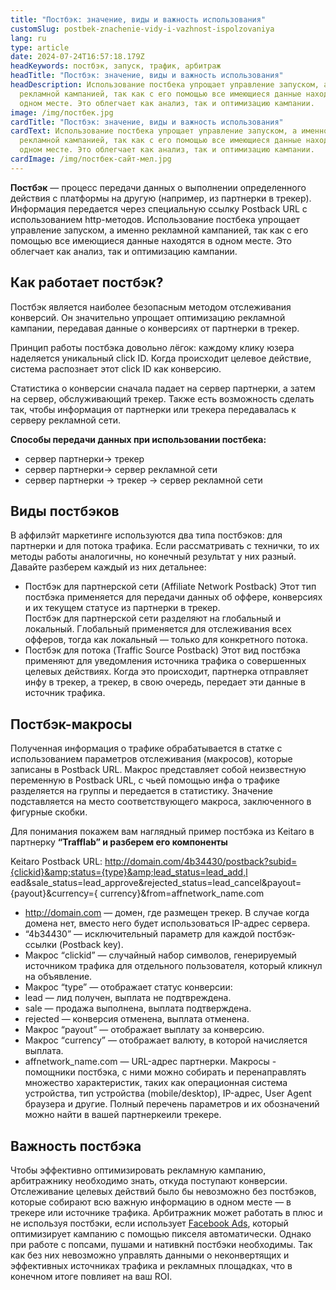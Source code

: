```yaml
---
title: "Постбэк: значение, виды и важность использования"
customSlug: postbek-znachenie-vidy-i-vazhnost-ispolzovaniya
lang: ru
type: article
date: 2024-07-24T16:57:18.179Z
headKeywords: постбэк, запуск, трафик, арбитраж
headTitle: "Постбэк: значение, виды и важность использования"
headDescription: Использование постбека упрощает управление запуском, а именно
  рекламной кампанией, так как с его помощью все имеющиеся данные находятся в
  одном месте. Это облегчает как анализ, так и оптимизацию кампании.
image: /img/постбек.jpg
cardTitle: "Постбэк: значение, виды и важность использования"
cardText: Использование постбека упрощает управление запуском, а именно
  рекламной кампанией, так как с его помощью все имеющиеся данные находятся в
  одном месте. Это облегчает как анализ, так и оптимизацию кампании.
cardImage: /img/постбек-сайт-мел.jpg
---
```

**Постбэк** — процесс передачи данных о выполнении определенного действия с
платформы на другую (например, из партнерки в трекер). Информация передается
через специальную ссылку Postback URL с использованием http-методов.
Использование постбека упрощает управление запуском, а именно рекламной
кампанией, так как с его помощью все имеющиеся данные находятся в одном месте.
Это облегчает как анализ, так и оптимизацию кампании.

## Как работает постбэк?

Постбэк является наиболее безопасным методом отслеживания конверсий. Он
значительно упрощает оптимизацию рекламной кампании, передавая данные о
конверсиях от партнерки в трекер.

Принцип работы постбэка довольно лёгок: каждому клику юзера наделяется
уникальный click ID. Когда происходит целевое действие, система распознает этот
click ID как конверсию.

Статистика о конверсии сначала падает на сервер партнерки, а затем на сервер,
обслуживающий трекер. Также есть возможность сделать так, чтобы информация от
партнерки или трекера передавалась к серверу рекламной сети.

**Способы передачи данных при использовании постбека:**

* сервер партнерки→ трекер
* сервер партнерки→ сервер рекламной сети
* сервер партнерки → трекер → сервер рекламной сети

## Виды постбэков

В аффилэйт маркетинге используются два типа постбэков: для партнерки и для потока трафика. Если рассматривать с технички, то их методы работы аналогичны, но
конечный результат у них разный. Давайте разберем каждый из них детальнее:

* Постбэк для партнерской сети (Affiliate Network Postback)
  Этот тип постбэка применяется для передачи данных об оффере, конверсиях и их текущем статусе из партнерки в трекер.\
  Постбэк для партнерской сети разделяют на глобальный и локальный. Глобальный
  применяется для отслеживания всех офферов, тогда как локальный — только для
  конкретного потока.
* Постбэк для потока (Traffic Source Postback)
  Этот вид постбэка применяют для уведомления источника трафика о совершенных
  целевых действиях. Когда это происходит, партнерка отправляет инфу в трекер, а
  трекер, в свою очередь, передает эти данные в источник трафика.

## Постбэк-макросы

Полученная информация о трафике обрабатывается в статке с использованием
параметров отслеживания (макросов), которые записаны в Postback URL.
Макрос представляет собой неизвестную переменную в Postback URL, с чьей
помощью инфа о трафике разделяется на группы и передается в статистику. Значение
подставляется на место соответствующего макроса, заключенного в фигурные скобки.

Для понимания покажем вам наглядный пример постбэка из Keitaro в партнерку
**“Trafflab” и разберем его компоненты**

Keitaro Postback URL:
http://domain.com/4b34430/postback?subid={clickid}&amp;status={type}&amp;lead_status=lead_add,l
ead&amp;sale_status=lead_approve&amp;rejected_status=lead_cancel&amp;payout={payout}&amp;currency={
currency}&amp;from=affnetwork_name.com

* http://domain.com — домен, где размещен трекер. В случае когда домена нет, вместо
  него будет использоваться IP-адрес сервера.
* “4b34430” — исключительный параметр для каждой постбэк-ссылки (Postback key).
* Макрос “clickid” — случайный набор символов, генерируемый источником трафика
  для отдельного пользователя, который кликнул на объявление.
* Макрос “type” — отображает статус конверсии:
* lead — лид получен, выплата не подтвреждена.
* sale — продажа выполнена, выплата подтверждена.
* rejected — конверсия отменена, выплата отменена.
* Макрос “payout” — отображает выплату за конверсию.
* Макрос “currency” — отображает валюту, в которой начисляется выплата.
* affnetwork_name.com — URL-адрес партнерки.
  Макросы - помощники постбэка, с ними можно собирать и перенаправлять множество
  характеристик, таких как операционная система устройства, тип устройства
  (mobile/desktop), IP-адрес, User Agent браузера и другие. Полный перечень
  параметров и их обозначений можно найти в вашей партнеркеили трекере.

## Важность постбэка

Чтобы эффективно оптимизировать рекламную кампанию, арбитражнику необходимо
знать, откуда поступают конверсии. Отслеживание целевых действий было бы
невозможно без постбэков, которые собирают всю важную информацию в одном
месте — в трекере или источнике трафика.
Арбитражник может работать в плюс и не используя постбэки, если использует
[Facebook Ads](https://trafflab.io/ru/blog/google-adsense-hto-eto-kak-integrirovat-na-sait-i-ispolzovat/), который оптимизирует кампанию с помощью
пикселя автоматически. Однако при работе с попсами, пушами и нативкнй постбэки
необходимы. Так как без них невозможно управлять данными о неконвертящих и
эффективных источниках трафика и рекламных площадках, что в конечном итоге
повлияет на ваш ROI.